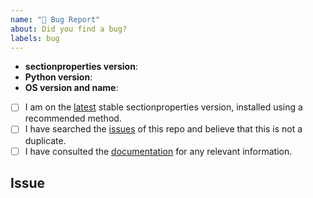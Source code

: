 ```yaml
---
name: "🐛 Bug Report"
about: Did you find a bug?
labels: bug
---
```


<!--
    Hi there! Thank you for submitting a bug report!

    Before you submit your issue, please review and follow the instructions at
    https://github.com/robbievanleeuwen/section-properties/blob/master/CONTRIBUTING.md#How-to-report-a-bug.
    Fully fill out the template below; insufficient information or bad reproduction
    instructions will impair the ability of others to help you.
-->

<!-- All the below information must be provided for others to understand and help with your issue. -->

- **sectionproperties version**: <!-- Replace with version, e.g. from `sectionproperties --version` -->
- **Python version**: <!-- Replace with the version of Python being used to run sectionproperties -->
- **OS version and name**: <!-- Replace with version + name, e.g. Ubuntu 22.04 or macOS 12.6 -->

<!-- All the below steps should be completed before submitting your issue. Checked checkbox should look like this: [x] -->

- [ ] I am on the [latest](https://github.com/robbievanleeuwen/section-properties/releases/latest)
stable sectionproperties version, installed using a recommended method.
- [ ] I have searched the [issues](https://github.com/robbievanleeuwen/section-properties/issues)
of this repo and believe that this is not a duplicate.
- [ ] I have consulted the [documentation](https://sectionproperties.readthedocs.io/)
for any relevant information.

## Issue

<!-- Now feel free to write your issue, and please be as descriptive as possible! Make sure to include detailed reproduction steps and compare to expected behaviour. -->
<!-- Thanks again 🙌 ❤ -->
